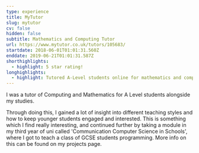 ```yaml
---
type: experience
title: MyTutor
slug: mytutor
cv: false
hidden: false
subtitle: Mathematics and Computing Tutor
url: https://www.mytutor.co.uk/tutors/105683/
startdate: 2018-06-01T01:01:31.560Z
enddate: 2019-06-21T01:01:31.587Z
shorthighlights:
  - highlight: 5 star rating!
longhighlights:
  - highlight: Tutored A-Level students online for mathematics and computing
---
```


I was a tutor of Computing and Mathematics for A Level students alongside my studies.

Through doing this, I gained a lot of insight into different teaching styles and how to keep younger students engaged and interested. This is something which I find really interesting, and continued further by taking a module in my third year of uni called 'Communication Computer Science in Schools', where I got to teach a class of GCSE students programming. More info on this can be found on my projects page.
